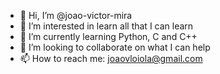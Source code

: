 - 👋 Hi, I’m @joao-victor-mira
- 👀 I’m interested in learn all that I can learn
- 🌱 I’m currently learning Python, C and C++
- 💞️ I’m looking to collaborate on what I can help
- 📫 How to reach me: joaovloiola@gmail.com

<!---
joaooz/joaooz is a ✨ special ✨ repository because its `README.md` (this file) appears on your GitHub profile.
You can click the Preview link to take a look at your changes.
--->
